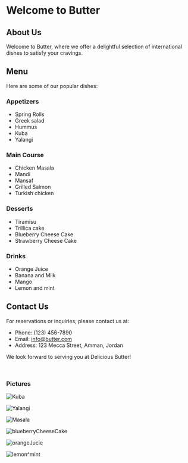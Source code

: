 # Welcome to Butter

## About Us
Welcome to Butter, where we offer a delightful selection of international dishes to satisfy your cravings.

## Menu
Here are some of our popular dishes:

### Appetizers
- Spring Rolls
- Greek salad
- Hummus
- Kuba
- Yalangi

### Main Course
- Chicken Masala
- Mandi
- Mansaf
- Grilled Salmon
- Turkish chicken

### Desserts
- Tiramisu
- Trillica cake
- Blueberry Cheese Cake 
- Strawberry Cheese Cake 

### Drinks
- Orange Juice
- Banana and Milk
- Mango
- Lemon and mint

## Contact Us
For reservations or inquiries, please contact us at:

- Phone: (123) 456-7890
- Email: info@butter.com
- Address: 123 Mecca Street, Amman, Jordan

We look forward to serving you at Delicious Butter!

<br>

### Pictures

![Kuba](https://i.pinimg.com/originals/44/19/04/4419046b865921242e2b2a69dc2a66b3.jpg)

![Yalangi](https://encrypted-tbn0.gstatic.com/images?q=tbn:ANd9GcQJCVffsXHMmYfdbDcZcANuuBtmigyzuXB8dw&usqp=CAU)

![Masala](https://encrypted-tbn0.gstatic.com/images?q=tbn:ANd9GcQmIIb-Nm75_xgRtDB5bo3I4SglRP4wSCHsew&usqp=CAU)

![blueberryCheeseCake](https://encrypted-tbn0.gstatic.com/images?q=tbn:ANd9GcTrU3Ejq5a5JZFNuW6UVpRoDue0DNQ-9eiZ2Q&usqp=CAU)

![orangeJucie](https://encrypted-tbn0.gstatic.com/images?q=tbn:ANd9GcTVzh_uUUPN6jyZ7PDLfjQyKhSlCQN4LWqDQA&usqp=CAU)

![lemon^mint](https://encrypted-tbn0.gstatic.com/images?q=tbn:ANd9GcT4zNPg4anVNQGrx5QNp_JNHkjQKxLCVsg1hQ&usqp=CAU)